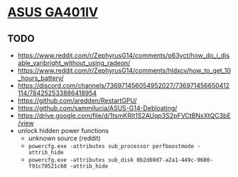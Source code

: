 # [ASUS GA401IV](./)
## TODO
- https://www.reddit.com/r/ZephyrusG14/comments/p63yct/how_do_i_disable_varibright_without_using_radeon/
- https://www.reddit.com/r/ZephyrusG14/comments/hldxcv/how_to_get_10_hours_battery/
- https://discord.com/channels/736971456054952027/736971456650412114/784252533886418954
- https://github.com/aredden/RestartGPU/
- https://github.com/sammilucia/ASUS-G14-Debloating/
- https://drive.google.com/file/d/1tsmKRIt1S2AUqp3S2pFVCtBNxXtQC3bE/view
- unlock hidden power functions
  - unknown source (reddit)
  - `powercfg.exe -attributes sub_processor perfboostmode -attrib_hide`
  - `powercfg.exe -attributes sub_disk 0b2d69d7-a2a1-449c-9680-f91c70521c60 -attrib_hide`

